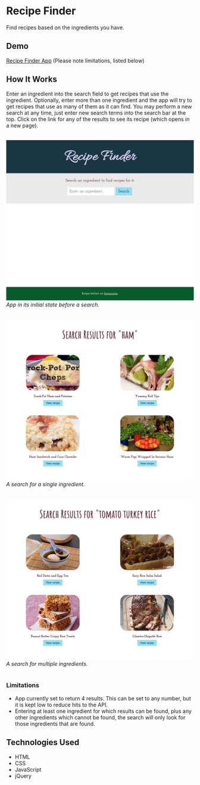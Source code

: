 # Recipe Finder
Find recipes based on the ingredients you have.

## Demo
[Recipe Finder App](https://jessegilbride.github.io/recipe-finder/) (Please note limitations, listed below)

## How It Works
Enter an ingredient into the search field to get recipes that use the ingredient. Optionally, enter more than one ingredient and the app will try to get recipes that use as many of them as it can find. You may perform a new search at any time, just enter new search terms into the search bar at the top. Click on the link for any of the results to see its recipe (which opens in a new page).
<br/>
<br/>

![app in initial state before a search](/screenshots/ScreenShot-1.jpg "App in its initial state before a search")
*App in its initial state before a search.*
<br/>
<br/>

![results shown of a search for a single ingredient](/screenshots/ScreenShot-2.jpeg "A search for a single ingredient")
*A search for a single ingredient.*
<br/>
<br/>

![results shown of a search for multiple ingredients](/screenshots/ScreenShot-3.jpeg "A search for multiple ingredients")
*A search for multiple ingredients.*
<br/>
<br/>

### Limitations
* App currently set to return 4 results. This can be set to any number, but it is kept low to reduce hits to the API.
* Entering at least one ingredient for which results can be found, plus any other ingredients which cannot be found, the search will only look for those ingredients that are found.

## Technologies Used
* HTML
* CSS
* JavaScript
* jQuery

